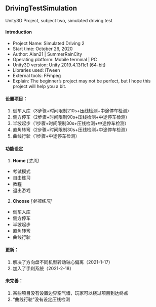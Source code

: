 
## DrivingTestSimulation
 Unity3D Project, subject two, simulated driving test
 
#### Introduction
 - Project Name: Simulated Driving 2
 - Start time: ‎October 26, 2020
 - Author: Alan21 | SummerRainCity
 - Operating platform: Mobile terminal | PC
 - Unity3D version: [Unity 2019.4.13f1c1 (64-bit)](https://unity.cn/releases/full/2019)
 - Libraries used: iTween
 - External tools: FFmpeg
 - Explain: The beginner’s project may not be perfect, but I hope this project will help you a bit.

#### 设置项目：
 1. 倒车入库（3步骤+时间限制210s+压线检测+中途停车检测）
 3. 侧方停车（2步骤+时间限制90s+压线检测+中途停车检测）　　
 4. 半坡起步（1步骤+时间限制30s+压线检测+中途停车检测）
 5. 直角转弯（2步骤+时间限制30s+压线检测+中途停车检测）
 6. 曲线行驶（1步骤+中途停车检测）

#### 功能设定
1. **Home** *[主页]*
 - 考试模式
 - 自由练习
 - 教程
 - 退出游戏
2. **Choose** *[单项练习]*
 - 倒车入库
 - 侧方停车
 - 半坡起步
 - 直角转弯
 - 曲线行驶
 
#### 更新：
 1. 解决了方向盘不同机型转动轴心偏离（2021-1-17） 
 2. 加入了手刹系统（2021-2-18）

#### 未完善：
 1. 某些项目没有设置边界空气墙，玩家可以绕过项目到达终点
 2. “曲线行驶”没有设定压线检测
